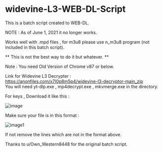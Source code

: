 # widevine-L3-WEB-DL-Script
This is a batch script created to WEB-DL.

NOTE : As of June 1, 2021 it no longer works.

Works well with .mpd files , for m3u8 please use n_m3u8 program (not included in this batch script).

** This is not the best way to do it but whatever. **

Note : You need Old Version of Chrome v87 or below.  

Link for Widevine L3 Decrypter : https://anonfiles.com/x7I0p8m5p4/widevine-l3-decryptor-main_zip  
You will need yt-dlp.exe , mp4decrypt.exe , mkvmerge.exe in the directory. 

For keys , Download it like this : 

![image](https://i.imgur.com/MruIE1C.png)

Make sure your file is in this format : 

![image1](https://i.imgur.com/2ix3SNW.png)

If not remove the lines which are not in the format above.

Thanks to u/Own_Western8448 for the original batch script.

